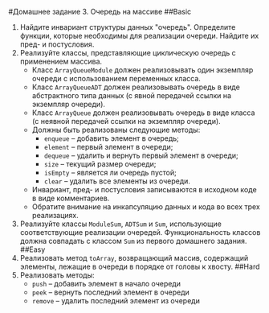 #Домашнее задание 3. Очередь на массиве
##Basic
1. Найдите инвариант структуры данных "очередь". Определите функции, которые необходимы для реализации очереди. Найдите их пред- и постусловия.
2. Реализуйте классы, представляющие циклическую очередь с применением массива.
	* Класс `ArrayQueueModule` должен реализовывать один экземпляр очереди с использованием переменных класса.
	* Класс `ArrayQueueADT` должен реализовывать очередь в виде абстрактного типа данных (с явной передачей ссылки на экземпляр очереди).
	* Класс `ArrayQueue` должен реализовывать очередь в виде класса (с неявной передачей ссылки на экземпляр очереди).
	* Должны быть реализованы следующие методы:
		* `enqueue` – добавить элемент в очередь;
		* `element` – первый элемент в очереди;
		* `dequeue` – удалить и вернуть первый элемент в очереди;
		* `size` – текущий размер очереди;
		* `isEmpty` – является ли очередь пустой;
		* `clear` – удалить все элементы из очереди.
	* Инвариант, пред- и постусловия записываются в исходном коде в виде комментариев.
	* Обратите внимание на инкапсуляцию данных и кода во всех трех реализациях.
3. Реализуйте классы `ModuleSum`, `ADTSum` и `Sum`, использующие соответствующие реализации очередей. Функциональность классов должна совпадать с классом `Sum` из первого домашнего задания.
##Easy
1. Реализовать метод `toArray`, возвращающий массив, содержащий элементы, лежащие в очереди в порядке от головы к хвосту.
##Hard
1. Реализовать методы:
	* `push` – добавить элемент в начало очереди
	* `peek` – вернуть последний элемент в очереди
	* `remove` – удалить последний элемент из очереди